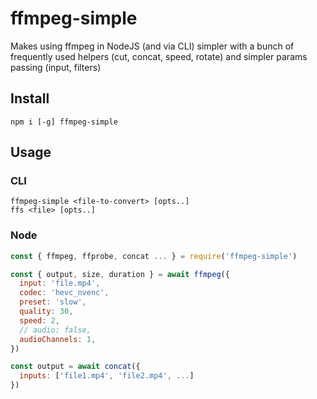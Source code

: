 # ffmpeg-simple

Makes using ffmpeg in NodeJS (and via CLI) simpler with a bunch of frequently used helpers (cut, concat, speed, rotate) and simpler params passing (input, filters)

## Install

```
npm i [-g] ffmpeg-simple
```

## Usage

### CLI

```
ffmpeg-simple <file-to-convert> [opts..]
ffs <file> [opts..]
```

### Node

```js
const { ffmpeg, ffprobe, concat ... } = require('ffmpeg-simple')
```
```js
const { output, size, duration } = await ffmpeg({
  input: 'file.mp4',
  codec: 'hevc_nvenc',
  preset: 'slow',
  quality: 30,
  speed: 2,
  // audio: false,
  audioChannels: 1,
})
```
```js
const output = await concat({
  inputs: ['file1.mp4', 'file2.mp4', ...]
})
```



